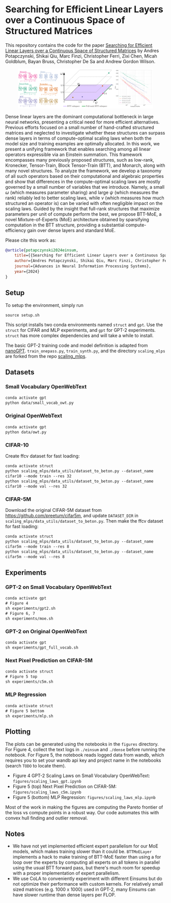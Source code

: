 # Searching for Efficient Linear Layers over a Continuous Space of Structured Matrices
This repository contains the code for the paper [Searching for Efficient Linear Layers over a Continuous Space of Structured Matrices](https://arxiv.org/abs/2406.06248)
by Andres Potapczynski, Shikai Qiu, Marc Finzi, Christopher Ferri, Zixi Chen, Micah Goldblum, Bayan Bruss, Christopher
De Sa and Andrew Gordon Wilson.

<!---
<table>
  <tr>
    <td><img src="./assets/3d.png" alt="Image 1" width="400"/></td>
    <td><img src="./assets/vecs_gpt2_smallvocab.png" alt="Image 2" width="300"/></td>
  </tr>
</table>
-->

<figure>
  <img src="./assets/3d_v3.png" alt="Fig">
</figure>

Dense linear layers are the dominant computational bottleneck in large neural networks, presenting a critical need for more efficient alternatives.
Previous efforts focused on a small number of hand-crafted structured matrices and neglected to investigate whether these structures can surpass dense layers in terms of compute-optimal scaling laws when both the model size and training examples are optimally allocated.
In this work, we present a unifying framework that enables searching among all linear operators expressible via an Einstein summation.
This framework encompasses many previously proposed structures, such as low-rank, Kronecker, Tensor-Train, Block Tensor-Train (BTT), and Monarch, along with many novel structures.
To analyze the framework, we develop a taxonomy of all such operators based on their computational and algebraic properties and show that differences in the compute-optimal scaling laws are mostly governed by a small number of variables that we introduce.
Namely, a small $\omega$ (which measures parameter sharing) and large $\psi$ (which measures the rank) reliably led to better scaling laws, while
$\nu$ (which measures how much structured an operator is) can be varied with often negligible impact on the scaling laws.
Guided by the insight that full-rank structures that maximize parameters per unit of compute perform the best, we propose BTT-MoE, a novel Mixture-of-Experts (MoE) architecture obtained by sparsifying computation in the BTT structure, providing a substantial compute-efficiency gain over dense layers and standard MoE.

Please cite this work as:
```bibtex
@article{potapczynski2024einsum,
    title={{Searching for Efficient Linear Layers over a Continuous Space of Structured Matrices}},
    author={Andres Potapczynski, Shikai Qiu, Marc Finzi, Christopher Ferri, Zixi Chen, Micah Goldblum, Bayan Bruss, Christopher De Sa and Andrew Gordon Wilson},
    journal={Advances in Neural Information Processing Systems},
    year={2024}
}
```

## Setup
To setup the environment, simply run
```
source setup.sh
```
This script installs two conda environments named `struct` and `gpt`. Use the `struct` for CIFAR and MLP experiments, and `gpt` for GPT-2 experiments. `struct` has more complex dependencies and will take a while to install.

The basic GPT-2 training code and model definition is adapted from [nanoGPT](https://github.com/karpathy/nanoGPT/tree/master). `train_onepass.py`, `train_synth.py`, and the directory `scaling_mlps` are forked from the repo [scaling_mlps](https://github.com/gregorbachmann/scaling_mlps/tree/main). 

## Datasets

### Small Vocabulary OpenWebText
```
conda activate gpt
python data/small_vocab_owt.py
```

### Original OpenWebText
```
conda activate gpt
python data/owt.py
```

### CIFAR-10
Create ffcv dataset for fast loading:
```
conda activate struct
python scaling_mlps/data_utils/dataset_to_beton.py --dataset_name cifar10 --mode train --res 32
python scaling_mlps/data_utils/dataset_to_beton.py --dataset_name cifar10 --mode val --res 32
```

### CIFAR-5M ###
Download the original CIFAR-5M dataset from https://github.com/preetum/cifar5m, and update `DATASET_DIR` in `scaling_mlps/data_utils/dataset_to_beton.py`. Then make the ffcv dataset for fast loading:
```
conda activate struct
python scaling_mlps/data_utils/dataset_to_beton.py --dataset_name cifar5m --mode train --res 8
python scaling_mlps/data_utils/dataset_to_beton.py --dataset_name cifar5m --mode val --res 8
```

## Experiments
### GPT-2 on Small Vocabulary OpenWebText
```
conda activate gpt
# Figure 4
sh experiments/gpt2.sh
# Figure 6, 7
sh experiments/moe.sh
```
### GPT-2 on Original OpenWebText
```
conda activate gpt
sh experiments/gpt_full_vocab.sh
```

### Next Pixel Prediction on CIFAR-5M ###
```
conda activate struct
# Figure 5 top
sh experiments/c5m.sh
```

### MLP Regression ###
```
conda activate struct
# Figure 5 bottom
sh experiments/mlp.sh
```

## Plotting
The plots can be generated using the notebooks in the `figures` directory. For Figure 4, collect the text logs in `./einsum` and `./dense` before running the notebook. For Figure 5, the notebook reads logged data from wandb, which requires you to set your wandb api key and project name in the notebooks (search `TODO` to locate them).
- Figure 4 GPT-2 Scaling Laws on Small Vocabulary OpenWebText: `figures/scaling_laws_gpt.ipynb`
- Figure 5 (top) Next Pixel Prediction on CIFAR-5M: `figures/scaling_laws_c5m.ipynb`
- Figure 5 (bottom) MLP Regression: `figures/scaling_laws_mlp.ipynb`

Most of the work in making the figures are computing the Pareto frontier of the loss vs compute points in a robust way. Our code automates this with convex hull finding and outlier removal.

## Notes
- We have not yet implemented efficient expert parallelism for our MoE models, which makes training slower than it could be. `BTTMoELayer` implements a hack to make training of BTT-MoE faster than using a for loop over the experts by computing all experts on all tokens in parallel using the usual BTT forward pass, but there's much room for speedup with a proper implementation of expert parallelism.
- We use CoLA to conveniently experiment with different Einsums but do not optimize their performance with custom kernels. For relatively small sized matrices (e.g. 1000 x 1000) used in GPT-2, many Einsums can have slower runtime than dense layers per FLOP.